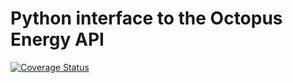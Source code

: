 # Python interface to the Octopus Energy API

[![Coverage Status](https://coveralls.io/repos/github/jemrobinson/octopusapi/badge.svg?branch=main)](https://coveralls.io/github/jemrobinson/octopusapi?branch=main)